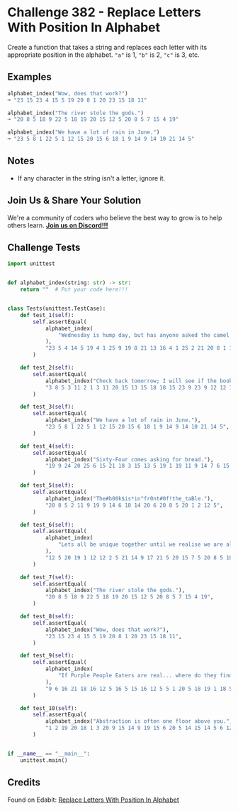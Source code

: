 # Challenge 382 - Replace Letters With Position In Alphabet

Create a function that takes a string and replaces each letter with its appropriate position in the alphabet. `"a"` is 1, `"b"` is 2, `"c"` is 3, etc.

## Examples
```python
alphabet_index("Wow, does that work?")
➞ "23 15 23 4 15 5 19 20 8 1 20 23 15 18 11"

alphabet_index("The river stole the gods.")
➞ "20 8 5 18 9 22 5 18 19 20 15 12 5 20 8 5 7 15 4 19"

alphabet_index("We have a lot of rain in June.")
➞ "23 5 8 1 22 5 1 12 15 20 15 6 18 1 9 14 9 14 10 21 14 5"
```
## Notes

- If any character in the string isn't a letter, ignore it.

## Join Us & Share Your Solution

We're a community of coders who believe the best way to grow is to help others learn. **[Join us on Discord!!!]("https"://discord.gg/sfHykntuGy)**

## Challenge Tests
```python
import unittest


def alphabet_index(string: str) -> str:
    return ""  # Put your code here!!!


class Tests(unittest.TestCase):
    def test_1(self):
        self.assertEqual(
            alphabet_index(
                "Wednesday is hump day, but has anyone asked the camel if he's happy about it?"
            ),
            "23 5 4 14 5 19 4 1 25 9 19 8 21 13 16 4 1 25 2 21 20 8 1 19 1 14 25 15 14 5 1 19 11 5 4 20 8 5 3 1 13 5 12 9 6 8 5 19 8 1 16 16 25 1 2 15 21 20 9 20",
        )

    def test_2(self):
        self.assertEqual(
            alphabet_index("Check back tomorrow; I will see if the book has arrived."),
            "3 8 5 3 11 2 1 3 11 20 15 13 15 18 18 15 23 9 23 9 12 12 19 5 5 9 6 20 8 5 2 15 15 11 8 1 19 1 18 18 9 22 5 4",
        )

    def test_3(self):
        self.assertEqual(
            alphabet_index("We have a lot of rain in June."),
            "23 5 8 1 22 5 1 12 15 20 15 6 18 1 9 14 9 14 10 21 14 5",
        )

    def test_4(self):
        self.assertEqual(
            alphabet_index("Sixty-Four comes asking for bread."),
            "19 9 24 20 25 6 15 21 18 3 15 13 5 19 1 19 11 9 14 7 6 15 18 2 18 5 1 4",
        )

    def test_5(self):
        self.assertEqual(
            alphabet_index("The#b00k$is*in^fr0nt#0f!the_taBle."),
            "20 8 5 2 11 9 19 9 14 6 18 14 20 6 20 8 5 20 1 2 12 5",
        )

    def test_6(self):
        self.assertEqual(
            alphabet_index(
                "Lets all be unique together until we realise we are all the same."
            ),
            "12 5 20 19 1 12 12 2 5 21 14 9 17 21 5 20 15 7 5 20 8 5 18 21 14 20 9 12 23 5 18 5 1 12 9 19 5 23 5 1 18 5 1 12 12 20 8 5 19 1 13 5",
        )

    def test_7(self):
        self.assertEqual(
            alphabet_index("The river stole the gods."),
            "20 8 5 18 9 22 5 18 19 20 15 12 5 20 8 5 7 15 4 19",
        )

    def test_8(self):
        self.assertEqual(
            alphabet_index("Wow, does that work?"),
            "23 15 23 4 15 5 19 20 8 1 20 23 15 18 11",
        )

    def test_9(self):
        self.assertEqual(
            alphabet_index(
                "If Purple People Eaters are real... where do they find purple people to eat?"
            ),
            "9 6 16 21 18 16 12 5 16 5 15 16 12 5 5 1 20 5 18 19 1 18 5 18 5 1 12 23 8 5 18 5 4 15 20 8 5 25 6 9 14 4 16 21 18 16 12 5 16 5 15 16 12 5 20 15 5 1 20",
        )

    def test_10(self):
        self.assertEqual(
            alphabet_index("Abstraction is often one floor above you."),
            "1 2 19 20 18 1 3 20 9 15 14 9 19 15 6 20 5 14 15 14 5 6 12 15 15 18 1 2 15 22 5 25 15 21",
        )


if __name__ == "__main__":
    unittest.main()
```
## Credits

Found on Edabit: [Replace Letters With Position In Alphabet](https://edabit.com/challenge/Bm3JCT6rFrnAhHohy)
